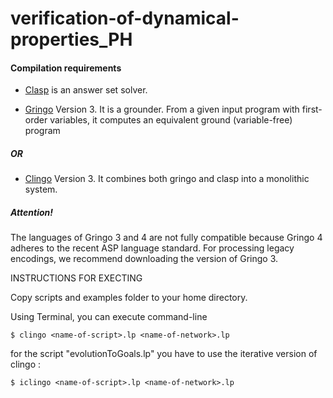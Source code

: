 # verification-of-dynamical-properties_PH

#### Compilation requirements
  
  - [Clasp](http://sourceforge.net/projects/potassco/files/clasp/) is an answer set solver.
  
  - [Gringo](http://sourceforge.net/projects/potassco/files/gringo/) Version 3.
  It is a grounder. From a given input program with first-order variables, it computes an equivalent ground (variable-free) program
  
  ##### OR
  
  - [Clingo](http://sourceforge.net/projects/potassco/files/clingo/) Version 3.
  It combines both gringo and clasp into a monolithic system.

##### Attention! 
The languages of Gringo 3 and 4 are not fully compatible because Gringo 4 adheres to the recent ASP language standard. For processing legacy encodings, we recommend downloading the version of Gringo 3.

INSTRUCTIONS FOR EXECTING

Copy scripts and examples folder to your home directory.

Using Terminal, you can execute command-line 

	$ clingo <name-of-script>.lp <name-of-network>.lp

for the script "evolutionToGoals.lp" you have to use the iterative version of clingo :

	$ iclingo <name-of-script>.lp <name-of-network>.lp